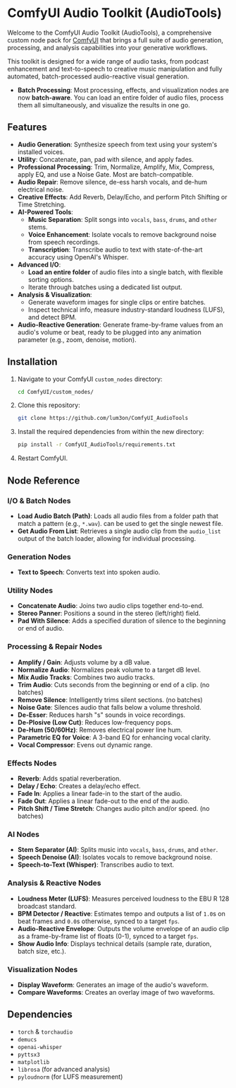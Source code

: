 # ComfyUI Audio Toolkit (AudioTools)

Welcome to the ComfyUI Audio Toolkit (AudioTools), a comprehensive custom node pack for [ComfyUI](https://github.com/comfyanonymous/ComfyUI) that brings a full suite of audio generation, processing, and analysis capabilities into your generative workflows.

This toolkit is designed for a wide range of audio tasks, from podcast enhancement and text-to-speech to creative music manipulation and fully automated, batch-processed audio-reactive visual generation.

-   **Batch Processing**: Most processing, effects, and visualization nodes are now **batch-aware**. You can load an entire folder of audio files, process them all simultaneously, and visualize the results in one go.

## Features

-   **Audio Generation**: Synthesize speech from text using your system's installed voices.
-   **Utility**: Concatenate, pan, pad with silence, and apply fades.
-   **Professional Processing**: Trim, Normalize, Amplify, Mix, Compress, apply EQ, and use a Noise Gate. Most are batch-compatible.
-   **Audio Repair**: Remove silence, de-ess harsh vocals, and de-hum electrical noise.
-   **Creative Effects**: Add Reverb, Delay/Echo, and perform Pitch Shifting or Time Stretching.
-   **AI-Powered Tools**:
    -   **Music Separation**: Split songs into `vocals`, `bass`, `drums`, and `other` stems.
    -   **Voice Enhancement**: Isolate vocals to remove background noise from speech recordings.
    -   **Transcription**: Transcribe audio to text with state-of-the-art accuracy using OpenAI's Whisper.
-   **Advanced I/O**:
    -   **Load an entire folder** of audio files into a single batch, with flexible sorting options.
    -   Iterate through batches using a dedicated list output.
-   **Analysis & Visualization**:
    -   Generate waveform images for single clips or entire batches.
    -   Inspect technical info, measure industry-standard loudness (LUFS), and detect BPM.
-   **Audio-Reactive Generation**: Generate frame-by-frame values from an audio's volume or beat, ready to be plugged into any animation parameter (e.g., zoom, denoise, motion).

## Installation

1.  Navigate to your ComfyUI `custom_nodes` directory:
    ```bash
    cd ComfyUI/custom_nodes/
    ```
2.  Clone this repository:
    ```bash
    git clone https://github.com/lum3on/ComfyUI_AudioTools
    ```
3.  Install the required dependencies from within the new directory:
    ```bash
    pip install -r ComfyUI_AudioTools/requirements.txt
    ```
4.  Restart ComfyUI.

## Node Reference

### I/O & Batch Nodes
-   **Load Audio Batch (Path)**: Loads all audio files from a folder path that match a pattern (e.g., `*.wav`). can be used to get the single newest file.
-   **Get Audio From List**: Retrieves a single audio clip from the `audio_list` output of the batch loader, allowing for individual processing.

### Generation Nodes
-   **Text to Speech**: Converts text into spoken audio.

### Utility Nodes
-   **Concatenate Audio**: Joins two audio clips together end-to-end.
-   **Stereo Panner**: Positions a sound in the stereo (left/right) field.
-   **Pad With Silence**: Adds a specified duration of silence to the beginning or end of audio.

### Processing & Repair Nodes
-   **Amplify / Gain**: Adjusts volume by a dB value.
-   **Normalize Audio**: Normalizes peak volume to a target dB level.
-   **Mix Audio Tracks**: Combines two audio tracks.
-   **Trim Audio**: Cuts seconds from the beginning or end of a clip. (no batches)
-   **Remove Silence**: Intelligently trims silent sections. (no batches)
-   **Noise Gate**: Silences audio that falls below a volume threshold.
-   **De-Esser**: Reduces harsh "s" sounds in voice recordings.
-   **De-Plosive (Low Cut)**: Reduces low-frequency pops.
-   **De-Hum (50/60Hz)**: Removes electrical power line hum.
-   **Parametric EQ for Voice**: A 3-band EQ for enhancing vocal clarity.
-   **Vocal Compressor**: Evens out dynamic range.

### Effects Nodes
-   **Reverb**: Adds spatial reverberation.
-   **Delay / Echo**: Creates a delay/echo effect.
-   **Fade In**: Applies a linear fade-in to the start of the audio.
-   **Fade Out**: Applies a linear fade-out to the end of the audio.
-   **Pitch Shift / Time Stretch**: Changes audio pitch and/or speed. (no batches)

### AI Nodes
-   **Stem Separator (AI)**: Splits music into `vocals`, `bass`, `drums`, and `other`.
-   **Speech Denoise (AI)**: Isolates vocals to remove background noise.
-   **Speech-to-Text (Whisper)**: Transcribes audio to text.

### Analysis & Reactive Nodes
-   **Loudness Meter (LUFS)**: Measures perceived loudness to the EBU R 128 broadcast standard.
-   **BPM Detector / Reactive**: Estimates tempo and outputs a list of `1.0`s on beat frames and `0.0`s otherwise, synced to a target `fps`.
-   **Audio-Reactive Envelope**: Outputs the volume envelope of an audio clip as a frame-by-frame list of floats (0-1), synced to a target `fps`.
-   **Show Audio Info**: Displays technical details (sample rate, duration, batch size, etc.).

### Visualization Nodes
-   **Display Waveform**: Generates an image of the audio's waveform.
-   **Compare Waveforms**: Creates an overlay image of two waveforms.

## Dependencies

-   `torch` & `torchaudio`
-   `demucs`
-   `openai-whisper`
-   `pyttsx3`
-   `matplotlib`
-   `librosa` (for advanced analysis)
-   `pyloudnorm` (for LUFS measurement)
